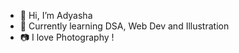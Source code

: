 - 👋 Hi, I’m Adyasha 
- 👀 Currently learning DSA, Web Dev and Illustration
- 📷 I love Photography !


